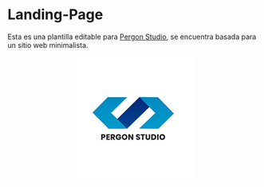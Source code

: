 # Landing-Page
Esta es una plantilla editable para [Pergon Studio](https://andersongb1007.github.io/PergonStudio/), se encuentra basada para un sitio web minimalista.


<p align="center">
  <a href="https://andersongb1007.github.io/PergonStudio">
      <img src="https://github.com/Pererita/Landing-Page/blob/main/assets/images/Logo%20README.png">
  </a>
</p>
